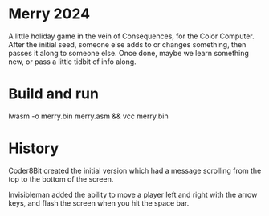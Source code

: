 # Merry 2024
A little holiday game in the vein of Consequences, for the Color Computer. After the initial seed, someone else adds to or changes something, then passes it along to someone else. Once done, maybe we learn something new, or pass a little tidbit of info along.

# Build and run
lwasm -o merry.bin merry.asm && vcc merry.bin

# History
Coder8Bit created the initial version which had a message scrolling from the top to the bottom of the screen.

Invisibleman added the ability to move a player left and right with the arrow keys, and flash the screen when you hit the space bar.
